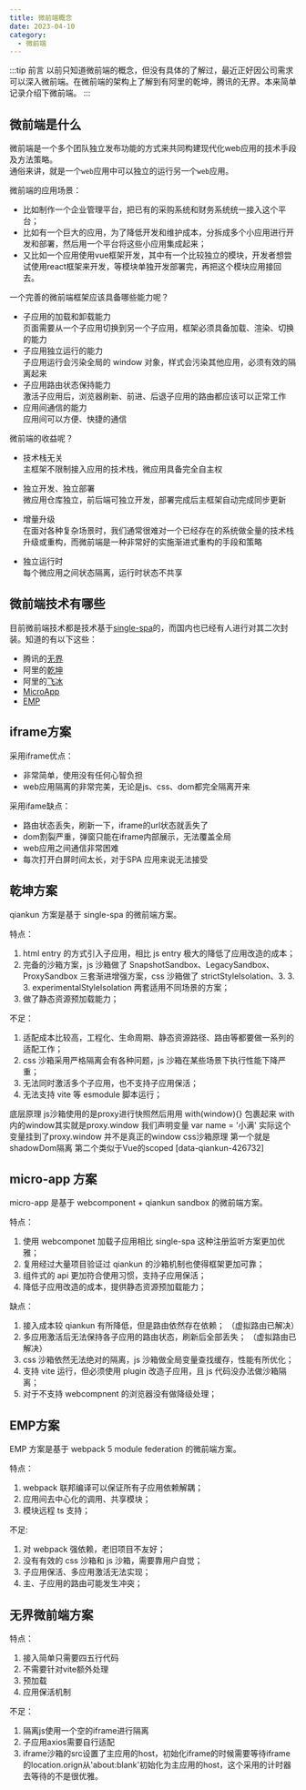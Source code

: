 ```yaml
---
title: 微前端概念
date: 2023-04-10
category:
  - 微前端
---
```


:::tip 前言
以前只知道微前端的概念，但没有具体的了解过，最近正好因公司需求可以深入微前端。在微前端的架构上了解到有阿里的乾坤，腾讯的无界。本来简单记录介绍下微前端。
:::


## 微前端是什么

微前端是一个多个团队独立发布功能的方式来共同构建现代化web应用的技术手段及方法策略。  
通俗来讲，就是一个`web`应用中可以独立的运行另一个`web`应用。

微前端的应用场景：  
- 比如制作一个企业管理平台，把已有的采购系统和财务系统统一接入这个平台；
- 比如有一个巨大的应用，为了降低开发和维护成本，分拆成多个小应用进行开发和部署，然后用一个平台将这些小应用集成起来；
- 又比如一个应用使用vue框架开发，其中有一个比较独立的模块，开发者想尝试使用react框架来开发，等模块单独开发部署完，再把这个模块应用接回去。

一个完善的微前端框架应该具备哪些能力呢？
- 子应用的加载和卸载能力  
  页面需要从一个子应用切换到另一个子应用，框架必须具备加载、渲染、切换的能力
- 子应用独立运行的能力  
  子应用运行会污染全局的 window 对象，样式会污染其他应用，必须有效的隔离起来
- 子应用路由状态保持能力  
  激活子应用后，浏览器刷新、前进、后退子应用的路由都应该可以正常工作
- 应用间通信的能力  
  应用间可以方便、快捷的通信

微前端的收益呢？
- 技术栈无关  
  主框架不限制接入应用的技术栈，微应用具备完全自主权

- 独立开发、独立部署  
  微应用仓库独立，前后端可独立开发，部署完成后主框架自动完成同步更新

- 增量升级  
  在面对各种复杂场景时，我们通常很难对一个已经存在的系统做全量的技术栈升级或重构，而微前端是一种非常好的实施渐进式重构的手段和策略

- 独立运行时  
  每个微应用之间状态隔离，运行时状态不共享



## 微前端技术有哪些
目前微前端技术都是技术基于[single-spa](https://single-spa.js.org/)的，而国内也已经有人进行对其二次封装。知道的有以下这些：
- 腾讯的[无界](https://wujie-micro.github.io/doc/)
- 阿里的[乾坤](https://qiankun.umijs.org/)
- 阿里的[飞冰](https://icestark.gitee.io/)
- [MicroApp](https://micro-zoe.github.io/micro-app/)
- [EMP](https://emp2.netlify.app/)

## iframe方案
采用iframe优点：
- 非常简单，使用没有任何心智负担
- web应用隔离的非常完美，无论是js、css、dom都完全隔离开来

采用ifame缺点：
- 路由状态丢失，刷新一下，iframe的url状态就丢失了
- dom割裂严重，弹窗只能在iframe内部展示，无法覆盖全局
- web应用之间通信非常困难
- 每次打开白屏时间太长，对于SPA 应用来说无法接受

## 乾坤方案

qiankun 方案是基于 single-spa 的微前端方案。

特点：
1. html entry 的方式引入子应用，相比 js entry 极大的降低了应用改造的成本；
2. 完备的沙箱方案，js 沙箱做了 SnapshotSandbox、LegacySandbox、ProxySandbox 三套渐进增强方案，css 沙箱做了 strictStyleIsolation、3. 3. 3. experimentalStyleIsolation 两套适用不同场景的方案；
4. 做了静态资源预加载能力；
  
不足：
1. 适配成本比较高，工程化、生命周期、静态资源路径、路由等都要做一系列的适配工作；
2. css 沙箱采用严格隔离会有各种问题，js 沙箱在某些场景下执行性能下降严重；
3. 无法同时激活多个子应用，也不支持子应用保活；
4. 无法支持 vite 等 esmodule 脚本运行；

底层原理 js沙箱使用的是proxy进行快照然后用用 with(window){} 包裹起来 with内的window其实就是proxy.window 我们声明变量 var name = '小满' 实际这个变量挂到了proxy.window 并不是真正的window
css沙箱原理 第一个就是shadowDom隔离 第二个类似于Vue的scoped [data-qiankun-426732]


## micro-app 方案

micro-app 是基于 webcomponent + qiankun sandbox 的微前端方案。

特点：
1. 使用 webcomponet 加载子应用相比 single-spa 这种注册监听方案更加优雅；
2. 复用经过大量项目验证过 qiankun 的沙箱机制也使得框架更加可靠；
3. 组件式的 api 更加符合使用习惯，支持子应用保活；
4. 降低子应用改造的成本，提供静态资源预加载能力；

缺点：
1. 接入成本较 qiankun 有所降低，但是路由依然存在依赖； （虚拟路由已解决）
2. 多应用激活后无法保持各子应用的路由状态，刷新后全部丢失； （虚拟路由已解决）
3. css 沙箱依然无法绝对的隔离，js 沙箱做全局变量查找缓存，性能有所优化；
4. 支持 vite 运行，但必须使用 plugin 改造子应用，且 js 代码没办法做沙箱隔离；
5. 对于不支持 webcompnent 的浏览器没有做降级处理；


## EMP方案

EMP 方案是基于 webpack 5 module federation 的微前端方案。

特点：
1. webpack 联邦编译可以保证所有子应用依赖解耦；
2. 应用间去中心化的调用、共享模块；
3. 模块远程 ts 支持；

不足:
1. 对 webpack 强依赖，老旧项目不友好；
2. 没有有效的 css 沙箱和 js 沙箱，需要靠用户自觉；
3. 子应用保活、多应用激活无法实现；
4. 主、子应用的路由可能发生冲突；


## 无界微前端方案
特点：
1. 接入简单只需要四五行代码
2. 不需要针对vite额外处理
3. 预加载
4. 应用保活机制

不足：
1. 隔离js使用一个空的iframe进行隔离
2. 子应用axios需要自行适配
3. iframe沙箱的src设置了主应用的host，初始化iframe的时候需要等待iframe的location.orign从'about:blank'初始化为主应用的host，这个采用的计时器去等待的不是很优雅。



